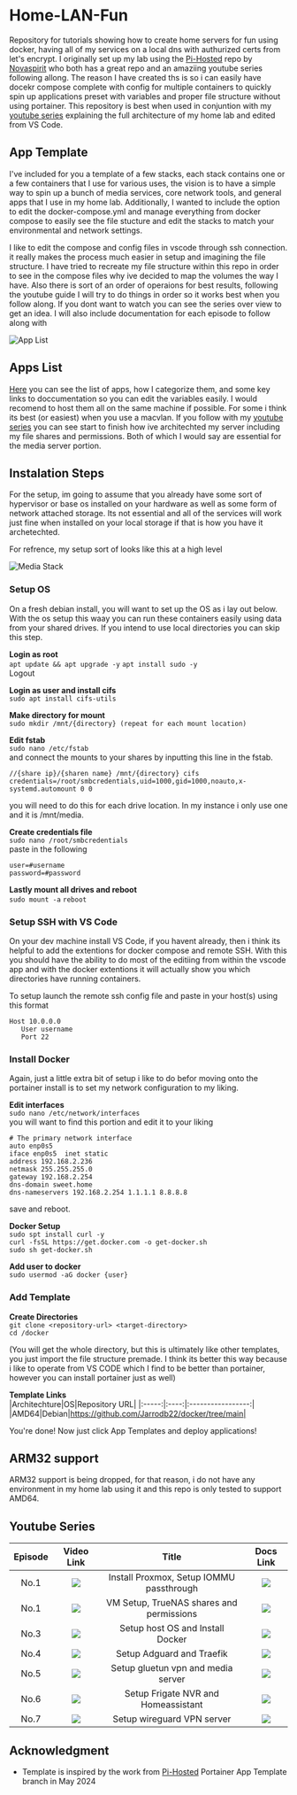 # Home-LAN-Fun
Repository for tutorials showing how to create home servers for fun using docker, having all of my services on a local dns with authurized certs from let's encrypt. I originally set up my lab using the [Pi-Hosted](https://github.com/pi-hosted/pi-hosted) repo by [Novaspirit](https://www.youtube.com/channel/UCrjKdwxaQMSV_NDywgKXVmw) who both has a great repo and an amaziing youtube series following allong. The reason I have created ths is so i can easily have docekr compose complete with config for multiple containers to quickly spin up applications preset with variables and proper file structure without using portainer. This repository is best when used in conjuntion with my [youtube series](www.youtube.com) explaining the full architecture of my home lab and edited from VS Code.

## App Template
I've included for you a template of a few stacks, each stack contains one or a few containers that I use for various uses, the vision is to have a simple way to spin up a bunch of media services, core network tools, and general apps that I use in my home lab. Additionally, I wanted to include the option to edit the docker-compose.yml and manage everything from docker compose to easily see the file stucture and edit the stacks to match your environmental and network settings.

I like to edit the compose and config files in vscode through ssh connection. it really makes the process much easier in setup and imagining the file structure. I have tried to recreate my file structure within this repo in order to see in the compose files why ive decided to map the volumes the way I have. Also there is sort of an order of operaions for best results, following the youtube guide I will try to do things in order so it works best when you follow along. If you dont want to watch you can see the series over view to get an idea. I will also include documentation for each episode to follow along with

![App List](build/images/apps.png)

## Apps List
[Here](/docs/App-Catalog.md) you can see the list of apps, how I categorize them, and some key links to doccumentation so you can edit the variables easily. I would recomend to host them all on the same machine if possible. For some i think its best (or easiest) when you use a macvlan. If you follow with my [youtube series](www.youtube.com) you can see start to finish how ive architechted my server including my file shares and permissions. Both of which I would say are essential for the media server portion.

## Instalation Steps
For the setup, im going to assume that you already have some sort of hypervisor or base os installed on your hardware as well as some form of network attached storage. Its not essential and all of the services will work just fine when installed on your local storage if that is how you have it archetechted.

For refrence, my setup sort of looks like this at a high level

![Media Stack](build/images/media%20stack.png)
 ### Setup OS
 On a fresh debian install, you will want to set up the OS as i lay out below. With the os setup this waay you can run these containers easily using data from your shared drives. If you intend to use local directories you can skip this step.

 **Login as root**<br>
 `apt update && apt upgrade -y`
 `apt install sudo -y`<br>
 Logout

 **Login as user and install cifs**<br>
 `sudo apt install cifs-utils`

 **Make directory for mount**<br>
 `sudo mkdir /mnt/{directory} (repeat for each mount location)`

 **Edit fstab**<br>
 `sudo nano /etc/fstab`<br>
 and connect the mounts to your shares by inputting this line in the fstab.
 ```
 //{share ip}/{sharen name} /mnt/{directory} cifs credentials=/root/smbcredentials,uid=1000,gid=1000,noauto,x-systemd.automount 0 0
 ```
 you will need to do this for each drive location. In my instance i only use one and it is /mnt/media.

 **Create credentials file**<br>
 `sudo nano /root/smbcredentials`<br>
 paste in the following
 ```
 user=#username
 password=#password
 ```

 **Lastly mount all drives and reboot**<br>
 `sudo mount -a`
 `reboot`<br>
 
 ### Setup SSH with VS Code
 On your dev machine install VS Code, if you havent already, then i think its helpful to add the extentions for docker compose and remote SSH. With this you should have the ability to do most of the editiing from within the vscode app and with the docker extentions it 
 will actually show you which directories have running containers.

 To setup launch the remote ssh config file and paste in your host(s) using this format
 ```
Host 10.0.0.0
    User username
    Port 22
```
 
 ### Install Docker
 Again, just a little extra bit of setup i like to do befor moving onto the portainer install is to set my network configuration to my liking.

 **Edit interfaces**<br>
 `sudo nano /etc/network/interfaces`<br>
 you will want to find this portion and edit it to your liking
 ```
 # The primary network interface
 auto enp0s5
 iface enp0s5  inet static
 address 192.168.2.236
 netmask 255.255.255.0
 gateway 192.168.2.254
 dns-domain sweet.home
 dns-nameservers 192.168.2.254 1.1.1.1 8.8.8.8
 ``` 
 save and reboot.<br>

 **Docker Setup**<br>
 `sudo spt install curl -y`<br>
 `curl -fsSL https://get.docker.com -o get-docker.sh`<br>
 `sudo sh get-docker.sh`<br>

 **Add user to docker**<br>
 `sudo usermod -aG docker {user}`

 ### Add Template

**Create Directories**<br>
 `git clone <repository-url> <target-directory>`<br>
 `cd /docker`<br>

 (You will get the whole directory, but this is ultimately like other templates, you just import the file structure premade. I think its better this way because i like to operate from VS CODE which I find to be better than portainer, however you can install portainer just as well)<br>
 
**Template Links**<br>
 |Architechture|OS|Repository URL|
 |:-----:|:----:|:-----------------:|
 |AMD64|Debian|https://github.com/Jarrodb22/docker/tree/main|

 You're done! Now just click App Templates and deploy applications!
 
## ARM32 support
ARM32 support is being dropped, for that reason, i do not have any environment in my home lab using it and this repo is only tested to support AMD64.

## Youtube Series
|Episode|Video Link|Title|Docs Link|
|:---:|:-----:|:-----------------------------:|:-----:|
|No.1| [![](/build/images/bearlan.png)](https://youtube.com) | Install Proxmox, Setup IOMMU passthrough | [![](./build/images/docs_icon.png)](/docs/ep1.md) |
|No.1| [![](/build/images/bearlan.png)](https://youtube.com) | VM Setup, TrueNAS shares and permissions| [![](./build/images/docs_icon.png)](/docs/ep2.md) |
|No.3| [![](/build/images/bearlan.png)](https://youtube.com) | Setup host OS and Install Docker | [![](./build/images/docs_icon.png)](/docs/ep3.md) |
|No.4| [![](/build/images/bearlan.png)](https://youtube.com) | Setup Adguard and Traefik | [![](./build/images/docs_icon.png)](/docs/ep4.md) |
|No.5| [![](/build/images/bearlan.png)](https://youtube.com) | Setup gluetun vpn and media server | [![](./build/images/docs_icon.png)](/docs/ep5.md) |
|No.6| [![](/build/images/bearlan.png)](https://youtube.com) | Setup Frigate NVR and Homeassistant | [![](./build/images/docs_icon.png)](/docs/ep6.md/) |
|No.7| [![](/build/images/bearlan.png)](https://youtube.com) | Setup wireguard VPN server | [![](./build/images/docs_icon.png)](/docs/ep7.md) |

## Acknowledgment
- Template is inspired by the work from [Pi-Hosted](https://github.com/pi-hosted/pi-hosted) Portainer App Template branch in May 2024
